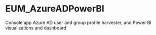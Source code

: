 # EUM_AzureADPowerBI
Console app Azure AD user and group profile harvester, and Power BI visualizations and dashboard
